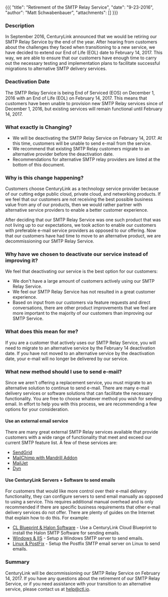 {{{
  "title": "Retirement of the SMTP Relay Service",
  "date": "9-23-2016",
  "author": "Matt Schwabenbauer",
  "attachments": []
}}}

### Description

In September 2016, CenturyLink announced that we would be retiring our SMTP Relay Service by the end of the year. After hearing from customers about the challenges they faced when transitioning to a new service, we have decided to extend our End of Life (EOL) date to February 14, 2017. This way, we are able to ensure that our customers have enough time to carry out the necessary testing and implementation plans to facilitate successful migrations to alternative SMTP delivery services.

### Deactivation Date

The SMTP Relay Service is being End of Serviced (EOS) on December 1, 2016 with an End of Life (EOL) on February 14, 2017. This means that customers have been unable to provision new SMTP Relay services since of December 1, 2016, but existing services will remain functional until February 14, 2017.

### What exactly is Changing?

* We will be deactivating the SMTP Relay Service on February 14, 2017. At this time, customers will be unable to send e-mail from the service.
* We recommend that existing SMTP Relay customers migrate to an alternative provider before the deactivation date.
* Recommendations for alternative SMTP relay providers are listed at the bottom of this document.

### Why is this change happening?

Customers choose CenturyLink as a technology service provider because of our cutting edge public cloud, private cloud, and networking products. If we feel that our customers are not receiving the best possible business value from any of our products, then we would rather partner with alternative service providers to enable a better customer experience.

After deciding that our SMTP Relay Service was one such product that was not living up to our expectations, we took action to enable our customers with preferable e-mail service providers as opposed to our offering. Now that our customers have had time to move to an alternative product, we are decommissioning our SMTP Relay Service.

### Why have we chosen to deactivate our service instead of improving it?

We feel that deactivating our service is the best option for our customers:

* We don't have a large amount of customers actively using our SMTP Relay Service.
* We feel our SMTP Relay Service has not resulted in a great customer experience.
* Based on input from our customers via feature requests and direct conversations, there are other product improvements that we feel are more important to the majority of our customers than improving our SMTP Service.

### What does this mean for me?

If you are a customer that actively uses our SMTP Relay Service, you will need to migrate to an alternative service by the February 14 deactivation date. If you have not moved to an alternative service by the deactivation date, your e-mail will no longer be delivered by our service.

### What new method should I use to send e-mail?

Since we aren't offering a replacement service, you must migrate to an alternative solution to continue to send e-mail. There are many e-mail delivery services or software solutions that can facilitate the necessary functionality. You are free to choose whatever method you wish for sending email. In effort to help you with this process, we are recommending a few options for your consideration.

#### Use an external email service

There are many great external SMTP Relay services available that provide customers with a wide range of functionality that meet and exceed our current SMTP feature list. A few of these services are:

* [SendGrid](https://sendgrid.com/)
* [MailChimp with Mandrill Addon](https://www.mandrill.com/)
* [MailJet](https://www.mailjet.com/)
* [Dyn](http://dyn.com/email-delivery/)

#### Use CenturyLink Servers + Software to send emails

For customers that would like more control over their e-mail delivery functionality, they can configure servers to send email manually as opposed to using a service. This requires additional manual overhead and is only recommended if there are specific business requirements that other e-mail delivery services do not offer. There are plenty of guides on the Internet that explain how to do this. For example:

* [CL Blueprint & Halon Software](https://www.ctl.io/knowledge-base/ecosystem-partners/marketplace-guides/getting-started-with-halon-partner-template/) - Use a CenturyLink Cloud Blueprint to install the Halon SMTP Software for sending emails.
* [Windows & IIS](https://support.office.com/en-us/article/How-to-configure-IIS-for-relay-with-Office-365-eb57abd2-3859-4e79-b721-2ed1f0f579c9?ui=en-US&rs=en-US&ad=US) - Setup a Windows SMTP server to send emails.
* [Linux & PostFix](https://www.digitalocean.com/community/tutorials/how-to-install-and-configure-postfix-as-a-send-only-smtp-server-on-ubuntu-14-04) - Setup the Postfix SMTP email server on Linux to send emails.

### Summary

CenturyLink will be decommissioning our SMTP Relay Service on February 14, 2017. If you have any questions about the retirement of our SMTP Relay Service, or if you need assistance with your transition to an alternative service, please contact us at [help@ctl.io](mailto:help@ctl.io).
